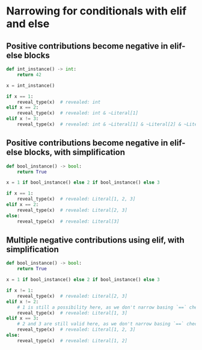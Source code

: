 # Narrowing for conditionals with elif and else

## Positive contributions become negative in elif-else blocks

```py
def int_instance() -> int:
    return 42

x = int_instance()

if x == 1:
    reveal_type(x)  # revealed: int
elif x == 2:
    reveal_type(x)  # revealed: int & ~Literal[1]
elif x != 3:
    reveal_type(x)  # revealed: int & ~Literal[1] & ~Literal[2] & ~Literal[3]
```

## Positive contributions become negative in elif-else blocks, with simplification

```py
def bool_instance() -> bool:
    return True

x = 1 if bool_instance() else 2 if bool_instance() else 3

if x == 1:
    reveal_type(x)  # revealed: Literal[1, 2, 3]
elif x == 2:
    reveal_type(x)  # revealed: Literal[2, 3]
else:
    reveal_type(x)  # revealed: Literal[3]
```

## Multiple negative contributions using elif, with simplification

```py
def bool_instance() -> bool:
    return True

x = 1 if bool_instance() else 2 if bool_instance() else 3

if x != 1:
    reveal_type(x)  # revealed: Literal[2, 3]
elif x != 2:
    # 1 is still a possibility here, as we don't narrow basing `==` check
    reveal_type(x)  # revealed: Literal[1, 3]
elif x == 3:
    # 2 and 3 are still valid here, as we don't narrow basing `==` check
    reveal_type(x)  # revealed: Literal[1, 2, 3]
else:
    reveal_type(x)  # revealed: Literal[1, 2]
```
